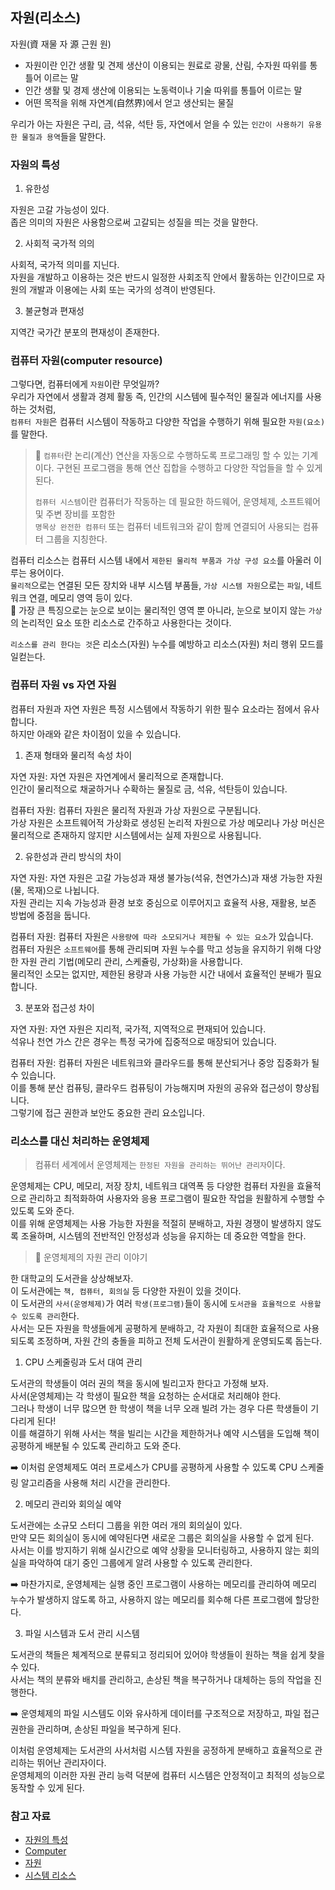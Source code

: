 ## 자원(리소스)

자원(資 재물 자 源  근원 원)

- 자원이란 인간 생활 및 견제 생산이 이용되는 원료로 광물, 산림, 수자원 따위를 통틀어 이르는 말
- 인간 생활 및 경제 생산에 이용되는 노동력이나 기술 따위를 통틀어 이르는 말
- 어떤 목적을 위해 자연계(自然界)에서 얻고 생산되는 물질

우리가 아는 자원은 구리, 금, 석유, 석탄 등, 자연에서 얻을 수 있는 `인간이 사용하기 유용한 물질과 용역`들을 말한다.

### 자원의 특성

1. 유한성

자원은 고갈 가능성이 있다.   
좁은 의미의 자원은 사용함으로써 고갈되는 성질을 띄는 것을 말한다.   

2. 사회적 국가적 의의

사회적, 국가적 의미를 지닌다.   
자원을 개발하고 이용하는 것은 반드시 일정한 사회조직 안에서 활동하는 인간이므로 자원의 개발과 이용에는 사회 또는 국가의 성격이 반영된다.

3. 불균형과 편재성

지역간 국가간 분포의 편재성이 존재한다.

### 컴퓨터 자원(computer resource)

그렇다면, 컴퓨터에게 `자원`이란 무엇일까?   
우리가 자연에서 생활과 경제 활동 즉, 인간의 시스템에 필수적인 물질과 에너지를 사용하는 것처럼,    
`컴퓨터 자원`은 컴퓨터 시스템이 작동하고 다양한 작업을 수행하기 위해 필요한 `자원(요소)`를 말한다.

> 📝 `컴퓨터`란 논리(계산) 연산을 자동으로 수행하도록 프로그래밍 할 수 있는 기계이다.
> 구현된 프로그램을 통해 연산 집합을 수행하고 다양한 작업들을 할 수 있게 된다.
> 
> `컴퓨터 시스템`이란 컴퓨터가 작동하는 데 필요한 하드웨어, 운영체제, 소프트웨어 및 주변 장비를 포함한    
> `명목상 완전한 컴퓨터` 또는 컴퓨터 네트워크와 같이 함께 연결되어 사용되는 컴퓨터 그룹을 지칭한다.

컴퓨터 리소스는 컴퓨터 시스템 내에서 `제한된 물리적 부품과 가상 구성 요소`를 아울러 이루는 용어이다.   
`물리적`으로는 연결된 모든 장치와 내부 시스템 부품들, `가상 시스템 자원`으로는 `파일`, 네트워크 연결, 메모리 영역 등이 있다.   
📝 가장 큰 특징으로는 눈으로 보이는 물리적인 영역 뿐 아니라, 눈으로 보이지 않는 `가상`의 논리적인 요소 또한 리소스로 간주하고 사용한다는 것이다.

`리소스를 관리 한다는 것`은 리소스(자원) 누수를 예방하고 리소스(자원) 처리 행위 모드를 일컫는다.

### 컴퓨터 자원 vs 자연 자원

컴퓨터 자원과 자연 자원은 특정 시스템에서 작동하기 위한 필수 요소라는 점에서 유사합니다.   
하지만 아래와 같은 차이점이 있을 수 있습니다.

1. 존재 형태와 물리적 속성 차이

자연 자원: 자연 자원은 자연계에서 물리적으로 존재합니다.    
인간이 물리적으로 채굴하거나 수확하는 물질로 금, 석유, 석탄등이 있습니다.

컴퓨터 자원: 컴퓨터 자원은 물리적 자원과 가상 자원으로 구분됩니다.   
가상 자원은 소프트웨어적 가상화로 생성된 논리적 자원으로 가상 메모리나 가상 머신은 물리적으로 존재하지 않지만 시스템에서는 실제 자원으로 사용됩니다.
 
2. 유한성과 관리 방식의 차이

자연 자원: 자연 자원은 고갈 가능성과 재생 불가능(석유, 천연가스)과 재생 가능한 자원(물, 목재)으로 나뉩니다.   
자원 관리는 지속 가능성과 환경 보호 중심으로 이루어지고 효율적 사용, 재활용, 보존 방법에 중점을 둡니다.

컴퓨터 자원: 컴퓨터 자원은 `사용량에 따라 소모되거나 제한될 수 있는 요소`가 있습니다.   
컴퓨터 자원은 `소프트웨어`를 통해 관리되며 자원 누수를 막고 성능을 유지하기 위해 다양한 자원 관리 기법(메모리 관리, 스케쥴링, 가상화)을 사용합니다.   
물리적인 소모는 없지만, 제한된 용량과 사용 가능한 시간 내에서 효율적인 분배가 필요합니다.

3. 분포와 접근성 차이

자연 자원: 자연 자원은 지리적, 국가적, 지역적으로 편재되어 있습니다.   
석유나 천연 가스 간은 경우는 특정 국가에 집중적으로 매장되어 있습니다.

컴퓨터 자원: 컴퓨터 자원은 네트워크와 클라우드를 통해 분산되거나 중앙 집중화가 될 수 있습니다.   
이를 통해 분산 컴퓨팅, 클라우드 컴퓨팅이 가능해지며 자원의 공유와 접근성이 향상됩니다.   
그렇기에 접근 권한과 보안도 중요한 관리 요소입니다.

### 리소스를 대신 처리하는 운영체제

> 컴퓨터 세계에서 운영체제는 `한정된 자원을 관리하는 뛰어난 관리자`이다.

운영체제는 CPU, 메모리, 저장 장치, 네트워크 대역폭 등 다양한 컴퓨터 자원을 효율적으로 관리하고 최적화하여 사용자와 응용 프로그램이 필요한 작업을 원활하게 수행할 수 있도록 도와 준다.    
이를 위해 운영체제는 사용 가능한 자원을 적절히 분배하고, 자원 경쟁이 발생하지 않도록 조율하며, 시스템의 전반적인 안정성과 성능을 유지하는 데 중요한 역할을 한다.

> 📝 운영체제의 자원 관리 이야기

한 대학교의 도서관을 상상해보자.    
이 도서관에는 `책, 컴퓨터, 회의실` 등 다양한 자원이 있을 것이다.    
이 도서관의 `사서(운영체제)`가 여러 `학생(프로그램)`들이 동시에 `도서관을 효율적으로 사용할 수 있도록 관리`한다.   
사서는 모든 자원을 학생들에게 공평하게 분배하고, 각 자원이 최대한 효율적으로 사용되도록 조정하며, 자원 간의 충돌을 피하고 전체 도서관이 원활하게 운영되도록 돕는다.


1. CPU 스케줄링과 도서 대여 관리

도서관의 학생들이 여러 권의 책을 동시에 빌리고자 한다고 가정해 보자.   
사서(운영체제)는 각 학생이 필요한 책을 요청하는 순서대로 처리해야 한다.   
그러나 학생이 너무 많으면 한 학생이 책을 너무 오래 빌려 가는 경우 다른 학생들이 기다리게 된다!   
이를 해결하기 위해 사서는 책을 빌리는 시간을 제한하거나 예약 시스템을 도입해 책이 공평하게 배분될 수 있도록 관리하고 도와 준다.

➡️ 이처럼 운영체제도 여러 프로세스가 CPU를 공평하게 사용할 수 있도록 CPU 스케줄링 알고리즘을 사용해 처리 시간을 관리한다.

2. 메모리 관리와 회의실 예약

도서관에는 소규모 스터디 그룹을 위한 여러 개의 회의실이 있다.   
만약 모든 회의실이 동시에 예약된다면 새로운 그룹은 회의실을 사용할 수 없게 된다.   
사서는 이를 방지하기 위해 실시간으로 예약 상황을 모니터링하고, 사용하지 않는 회의실을 파악하여 대기 중인 그룹에게 알려 사용할 수 있도록 관리한다.   

➡️ 마찬가지로, 운영체제는 실행 중인 프로그램이 사용하는 메모리를 관리하여 메모리 누수가 발생하지 않도록 하고, 사용하지 않는 메모리를 회수해 다른 프로그램에 할당한다.

3. 파일 시스템과 도서 관리 시스템

도서관의 책들은 체계적으로 분류되고 정리되어 있어야 학생들이 원하는 책을 쉽게 찾을 수 있다.   
사서는 책의 분류와 배치를 관리하고, 손상된 책을 복구하거나 대체하는 등의 작업을 진행한다.

➡️ 운영체제의 파일 시스템도 이와 유사하게 데이터를 구조적으로 저장하고, 파일 접근 권한을 관리하며, 손상된 파일을 복구하게 된다.

이처럼 운영체제는 도서관의 사서처럼 시스템 자원을 공정하게 분배하고 효율적으로 관리하는 뛰어난 관리자이다.   
운영체제의 이러한 자원 관리 능력 덕분에 컴퓨터 시스템은 안정적이고 최적의 성능으로 동작할 수 있게 된다.

### 참고 자료
- [자원의 특성](https://blog.naver.com/sniperjiri/150137836808)
- [Computer](https://en.wikipedia.org/wiki/Computer)
- [자원](https://namu.wiki/w/%EC%9E%90%EC%9B%90)
- [시스템 리소스](https://ko.wikipedia.org/wiki/%EC%8B%9C%EC%8A%A4%ED%85%9C_%EB%A6%AC%EC%86%8C%EC%8A%A4)
